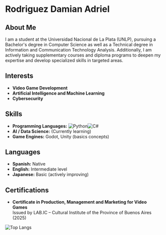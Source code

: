 # Rodriguez Damian Adriel

## About Me
I am a student at the Universidad Nacional de La Plata (UNLP), pursuing a Bachelor's degree in Computer Science as well as a Technical degree in Information and Communication Technology Analysis.
Additionally, I am actively taking supplementary courses and diploma programs to deepen my expertise and develop specialized skills in targeted areas.

## Interests
- **Video Game Development**
- **Artificial Intelligence and Machine Learning**
- **Cybersecurity**

## Skills
- **Programming Languages:**
  ![Python](https://img.shields.io/badge/Python-3776AB?style=for-the-badge&logo=python&logoColor=white)![C#](https://img.shields.io/badge/C%23-239120?style=for-the-badge&logo=c-sharp&logoColor=white)
- **AI / Data Science:** (Currently learning)
- **Game Engines:** Godot, Unity (basics concepts)

## Languages
- **Spanish:** Native
- **English:** Intermediate level
- **Japanese:** Basic (actively improving)

## Certifications
- **Certificate in Production, Management and Marketing for Video Games**  
  Issued by LAB.IC – Cultural Institute of the Province of Buenos Aires (2025)

![Top Langs](https://github-readme-stats.vercel.app/api/top-langs/?username=TU_USUARIO&layout=compact&theme=dark)
